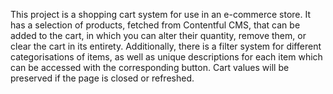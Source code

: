 This project is a shopping cart system for use in an e-commerce store. It has a selection of products, fetched from Contentful CMS, that can be added to the cart, in which you can alter their quantity, remove them, or clear the cart in its entirety. Additionally, there is a filter system for different categorisations of items, as well as unique descriptions for each item which can be accessed with the corresponding button. Cart values will be preserved if the page is closed or refreshed.
